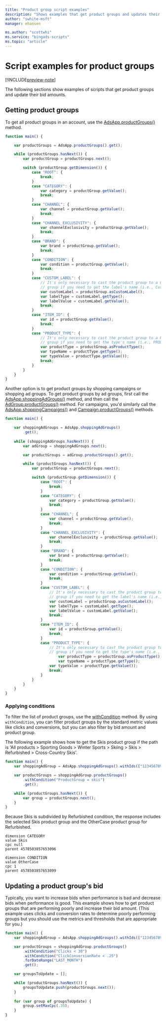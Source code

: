 ```yaml
---
title: "Product group script examples"
description: "Shows examples that get product groups and updates their bid amounts."
author: "swhite-msft"
manager: ehansen

ms.author: "scottwhi"
ms.service: "bingads-scripts"
ms.topic: "article"
---
```


# Script examples for product groups

[!INCLUDE[preview-note](../includes/preview-note.md)]

The following sections show examples of scripts that get product groups and update their bid amounts.

## Getting product groups

To get all product groups in an account, use the [AdsApp.productGroups()](../reference/AdsApp.md#productgroups) method. 

```javascript
function main() {

    var productGroups = AdsApp.productGroups().get();

    while (productGroups.hasNext()) {
        var productGroup = productGroups.next();

        switch (productGroup.getDimension()) {
            case "ROOT": {
                break;
            }
            case "CATEGORY": {
                var category = productGroup.getValue();
                break;
            }
            case "CHANNEL": {
                var channel = productGroup.getValue();
                break;
            }
            case "CHANNEL_EXCLUSIVITY": {
                var channelExclusivity = productGroup.getValue();
                break;
            }
            case "BRAND": {
                var brand = productGroup.getValue();
                break;
            }
            case "CONDITION": {
                var condition = productGroup.getValue();
                break;
            }
            case "CUSTOM_LABEL": {
                // It's only necessary to cast the product group to a CustomLabel product
                // group if you need to get the label's name (i.e., CustomLabel0).
                var customLabel = productGroup.asCustomLabel();
                var labelType = customLabel.getType();
                var labelValue = customLabel.getValue();
                break;
            }
            case "ITEM_ID": {
                var id = productGroup.getValue();
                break;
            }
            case "PRODUCT_TYPE": {
                // It's only necessary to cast the product group to a ProductType product
                // group if you need to get the type's name (i.e., PRODUCT_TYPE_1).
                var productType = productGroup.asProductType();
                var typeName = productType.getType();
                var typeValue = productType.getValue());
                break;
            }
        }
    }
}
```

Another option is to get product groups by shopping campaigns or shopping ad groups. To get product groups by ad groups, first call the [AdsApp.shoppingAdGroups()](../reference/AdsApp.md#shoppingadgroups) method, and then call the [AdGroup.productGroups()](../reference/AdGroup.md#productgroups) method. For campaigns, you'd similarly call the [AdsApp.shoppingCampaigns()](../reference/AdsApp.md#shoppingcampaigns) and [Campaign.productGroups()](../reference/Campaign.md#productgroups) methods. 


```javascript
function main() {

    var shoppingAdGroups = AdsApp.shoppingAdGroups()
        .get();  
    
    while (shoppingAdGroups.hasNext()) {
        var adGroup = shoppingAdGroups.next();

        var productGroups = adGroup.productGroups().get();

        while (productGroups.hasNext()) {
            var productGroup = productGroups.next();

            switch (productGroup.getDimension()) {
                case "ROOT": {
                    break;
                }
                case "CATEGORY": {
                    var category = productGroup.getValue();
                    break;
                }
                case "CHANNEL": {
                    var channel = productGroup.getValue();
                    break;
                }
                case "CHANNEL_EXCLUSIVITY": {
                    var channelExclusivity = productGroup.getValue();
                    break;
                }
                case "BRAND": {
                    var brand = productGroup.getValue();
                    break;
                }
                case "CONDITION": {
                    var condition = productGroup.getValue();
                    break;
                }
                case "CUSTOM_LABEL": {
                    // It's only necessary to cast the product group to a CustomLabel product
                    // group if you need to get the label's name (i.e., CustomLabel0).
                    var customLabel = productGroup.asCustomLabel();
                    var labelType = customLabel.getType();
                    var labelValue = customLabel.getValue();
                    break;
                }
                case "ITEM_ID": {
                    var id = productGroup.getValue();
                    break;
                }
                case "PRODUCT_TYPE": {
                    // It's only necessary to cast the product group to a ProductType product
                    // group if you need to get the type's name (i.e., PRODUCT_TYPE_1).
                        var productType = productGroup.asProductType();
                        var typeName = productType.getType();
                    var typeValue = productType.getValue());
                    break;
                }
            }
        }
    }
}
```

### Applying conditions

To filter the list of product groups, use the [withCondition](../reference/ProductGroupSelector.md#withcondition-string-condition-) method. By using `withCondition`, you can filter product groups by the standard metric values like clicks and conversions, but you can also filter by bid amount and product group.

The following example shows how to get the Skis product group if the path is 'All products > Sporting Goods > Winter Sports > Skiing > Skis > Refurbished > Cross-Country Skis'.

```javascript
function main() {
    var shoppingAdGroup = AdsApp.shoppingAdGroups().withIds(["123456789"]).get().next();

    var productGroups = shoppingAdGroup.productGroups()
        .withCondition("ProductGroup = skis")
        .get();

    while (productGroups.hasNext()) {
        var group = productGroups.next();
    }
}
```

Because Skis is subdivided by Refurbished condition, the response includes the selected Skis product group and the OtherCase product group for Refurbished.

```
dimension CATEGORY
value Skis
cpc null
parent 4578503857653096

dimension CONDITION
value OtherCase
cpc 1
parent 4578503857653099
```

## Updating a product group's bid

Typically, you want to increase bids when performance is bad and decrease bids when performance is good. This example shows how to get product groups that are performing poorly and increase their bid amount. (This example uses clicks and conversion rates to determine poorly performing groups but you should use the metrics and thresholds that are appropriate for you.)


```javascript
function main() {
    var shoppingAdGroup = AdsApp.shoppingAdGroups().withIds(["123456789"]).get().next();

    var productGroups = shoppingAdGroup.productGroups()
        .withCondition("Clicks < 30")
        .withCondition("ClickConversionRate < .25")
        .forDateRange("LAST_MONTH")
        .get();

    var groupsToUpdate = [];

    while (productGroups.hasNext()) {
        groupsToUpdate.push(productGroups.next());
    }
    
    for (var group of groupsToUpdate) {
        group.setMaxCpc(.35);
    }
}
```

